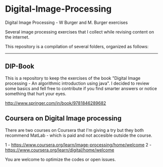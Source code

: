 # Digital-Image-Processing
Digital Image Processing - W Burger and M. Burger exercises

Several image processing exercises that I collect while revising content on the internet.

This repository is a compilation of several folders, organized as follows:


---
## DIP-Book
This is a repository to keep the exercises of the book "Digital Image processing - An algorithmic introduction using java".
I decided to review some basics and fell free to contribute if you find smarter answers or notice something that hurt your eyes.

http://www.springer.com/in/book/9781846289682


## Coursera on Digital Image processing

There are two courses on Coursera that I'm giving a try but they both recommend MatLab - which is paid and not accesible outside the course. 

1 - https://www.coursera.org/learn/image-processing/home/welcome
2 - https://www.coursera.org/learn/digital/home/welcome


You are welcome to optimize the codes or open issues.
